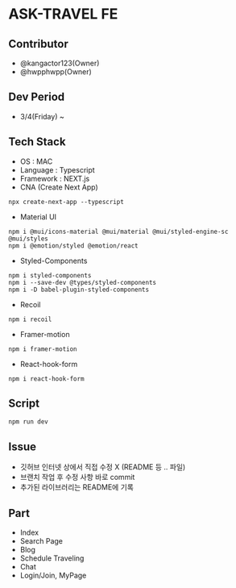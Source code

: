 # ASK-TRAVEL FE

## Contributor

- @kangactor123(Owner)
- @hwpphwpp(Owner)

## Dev Period

- 3/4(Friday) ~

## Tech Stack

- OS : MAC
- Language : Typescript
- Framework : NEXT.js
- CNA (Create Next App)

```
npx create-next-app --typescript
```

- Material UI

```
npm i @mui/icons-material @mui/material @mui/styled-engine-sc @mui/styles
npm i @emotion/styled @emotion/react
```

- Styled-Components

```
npm i styled-components
npm i --save-dev @types/styled-components
npm i -D babel-plugin-styled-components

```

- Recoil

```
npm i recoil
```

- Framer-motion

```
npm i framer-motion
```

- React-hook-form

```
npm i react-hook-form
```

## Script

```
npm run dev
```

## Issue

- 깃허브 인터넷 상에서 직접 수정 X (README 등 .. 파일)
- 브랜치 작업 후 수정 사항 바로 commit
- 추가된 라이브러리는 README에 기록

## Part

- Index
- Search Page
- Blog
- Schedule Traveling
- Chat
- Login/Join, MyPage
